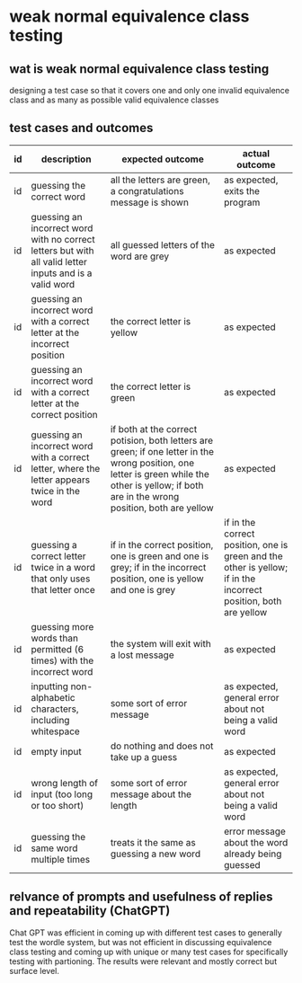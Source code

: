 # weak normal equivalence class testing
## wat is weak normal equivalence class testing
designing a test case so that it covers one and only one invalid equivalence class and as many as possible valid equivalence classes
## test cases and outcomes
| id | description | expected outcome | actual outcome |
| ----------- | ----------- | ----------- | ----------- |
| id | guessing the correct word | all the letters are green, a congratulations message is shown | as expected, exits the program |
| id | guessing an incorrect word with no correct letters but with all valid letter inputs and is a valid word | all guessed letters of the word are grey | as expected |
| id | guessing an incorrect word with a correct letter at the incorrect position | the correct letter is yellow | as expected |
| id | guessing an incorrect word with a correct letter at the correct position | the correct letter is green | as expected |
| id | guessing an incorrect word with a correct letter, where the letter appears twice in the word | if both at the correct potision, both letters are green; if one letter in the wrong position, one letter is green while the other is yellow; if both are in the wrong position, both are yellow | as expected |
| id | guessing a correct letter twice in a word that only uses that letter once | if in the correct position, one is green and one is grey; if in the incorrect position, one is yellow and one is grey | if in the correct position, one is green and the other is yellow; if in the incorrect position, both are yellow|
| id | guessing more words than permitted (6 times) with the incorrect word | the system will exit with a lost message | as expected |
| id | inputting non-alphabetic characters, including whitespace | some sort of error message | as expected, general error about not being a valid word |
| id | empty input | do nothing and does not take up a guess | as expected |
| id | wrong length of input (too long or too short) | some sort of error message about the length | as expected, general error about not being a valid word |
| id | guessing the same word multiple times | treats it the same as guessing a new word | error message about the word already being guessed |


## relvance of prompts and usefulness of replies and repeatability (ChatGPT)
Chat GPT was efficient in coming up with different test cases to generally test the wordle system, but was not efficient in discussing equivalence class testing and coming up with unique or many test cases for specifically testing with partioning. The results were relevant and mostly correct but surface level.